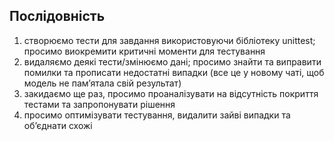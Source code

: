 ## Послідовність
1) створюємо тести для завдання використовуючи бібліотеку unittest; просимо виокремити критичні моменти для тестування
2) видаляємо деякі тести/змінюємо дані; просимо знайти та виправити помилки та прописати недостатні випадки (все це у новому чаті, щоб модель не памʼятала свій результат)
3) закидаємо ще раз, просимо проаналізувати на відсутність покриття тестами та запропонувати рішення
4) просимо оптимізувати тестування, видалити зайві випадки та обʼєднати схожі